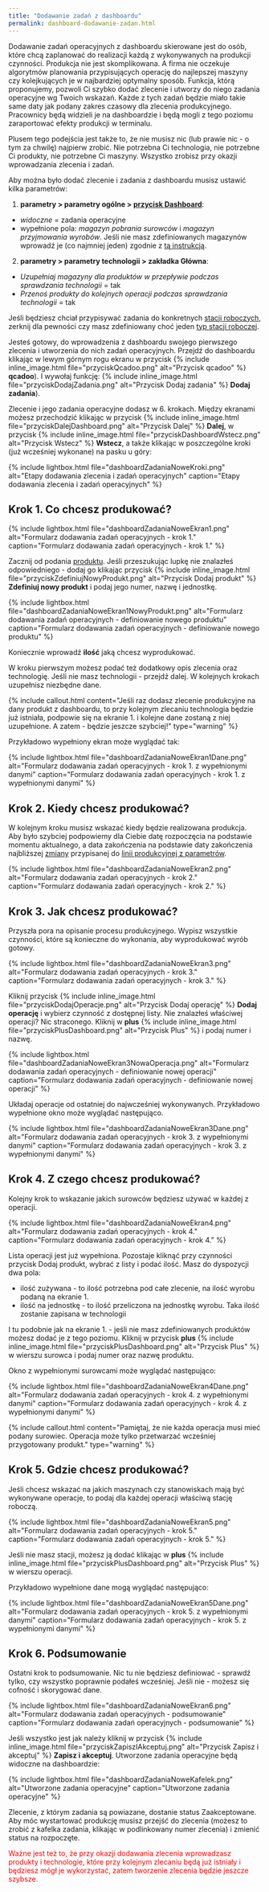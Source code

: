 ```yaml
---
title: "Dodawanie zadań z dashboardu"
permalink: dashboard-dodawanie-zadan.html 
---
```


Dodawanie zadań operacyjnych z dashboardu skierowane jest do osób, które chcą zaplanować do realizacji każdą z wykonywanych na produkcji czynności. Produkcja nie jest skomplikowana. A firma nie oczekuje algorytmów planowania przypisujących operację do najlepszej maszyny czy kolejkujących je w najbardziej optymalny sposób. Funkcja, którą proponujemy, pozwoli Ci szybko dodać zlecenie i utworzy do niego zadania operacyjne wg Twoich wskazań. Każde z tych zadań będzie miało takie same daty jak podany zakres czasowy dla zlecenia produkcyjnego. Pracownicy będą widzieli je na dashboardzie i będą mogli z tego poziomu zaraportować efekty produkcji w terminalu.

Plusem tego podejścia jest także to, że nie musisz nic (lub prawie nic - o tym za chwilę) najpierw zrobić. Nie potrzebna Ci technologia, nie potrzebne Ci produkty, nie potrzebne Ci maszyny. Wszystko zrobisz przy okazji wprowadzania zlecenia i zadań. 

Aby można było dodać zlecenie i zadania z dashboardu musisz ustawić kilka parametrów:

1. **parametry > parametry ogólne > [przycisk Dashboard](/parametry-dashboard)**:
- _widoczne_ = zadania operacyjne
- wypełnione pola: _magazyn pobrania surowców_ i _magazyn przyjmowania wyrobów_. Jeśli nie masz zdefiniowanych magazynów wprowadź je (co najmniej jeden) zgodnie z [tą instrukcją](/magazyny).

2. **parametry > parametry technologii > zakładka Główna**:
- _Uzupełniaj magazyny dla produktów w przepływie podczas sprawdzania technologii_ = tak
- _Przenoś produkty do kolejnych operacji podczas sprawdzania technologii_ = tak

Jeśli będziesz chciał przypisywać zadania do konkretnych [stacji roboczych](/stacje-robocze), zerknij dla pewności czy masz zdefiniowany choć jeden [typ stacji roboczej](/typy-stacji-roboczych).

Jesteś gotowy, do wprowadzenia z dashboardu swojego pierwszego zlecenia i utworzenia do nich zadań operacyjnych. Przejdź do dashboardu klikając w lewym górnym rogu ekranu w przycisk {% include inline_image.html file="przyciskQcadoo.png" alt="Przycisk qcadoo" %} **qcadoo**). I wywołaj funkcję: {% include inline_image.html file="przyciskDodajZadania.png" alt="Przycisk Dodaj zadania" %} **Dodaj zadania**). 

Zlecenie i jego zadania operacyjne dodasz w 6. krokach. Między ekranami możesz przechodzić klikając w przycisk {% include inline_image.html file="przyciskDalejDashboard.png" alt="Przycisk Dalej" %} **Dalej**, w przycisk {% include inline_image.html file="przyciskDashboardWstecz.png" alt="Przycisk Wstecz" %} **Wstecz**, a także klikając w poszczególne kroki (już wcześniej wykonane) na pasku u góry:

{% include lightbox.html file="dashboardZadaniaNoweKroki.png" alt="Etapy dodawania zlecenia i zadań operacyjnych" caption="Etapy dodawania zlecenia i zadań operacyjnych" %}

## Krok 1. Co chcesz produkować?

{% include lightbox.html file="dashboardZadaniaNoweEkran1.png" alt="Formularz dodawania zadań operacyjnych - krok 1." caption="Formularz dodawania zadań operacyjnych - krok 1." %}

Zacznij od podania [produktu](/produkty). Jeśli przeszukując lupkę nie znalazłeś odpowiedniego - dodaj go klikając przycisk {% include inline_image.html file="przyciskZdefiniujNowyProdukt.png" alt="Przycisk Dodaj produkt" %} **Zdefiniuj nowy produkt** i podaj jego numer, nazwę i jednostkę.

{% include lightbox.html file="dashboardZadaniaNoweEkran1NowyProdukt.png" alt="Formularz dodawania zadań operacyjnych - definiowanie nowego produktu" caption="Formularz dodawania zadań operacyjnych - definiowanie nowego produktu" %}

Koniecznie wprowadź **ilość** jaką chcesz wyprodukować. 

W kroku pierwszym możesz podać też dodatkowy opis zlecenia oraz technologię. Jeśli nie masz technologii - przejdź dalej. W kolejnych krokach uzupełnisz niezbędne dane.

{% include callout.html content="Jeśli raz dodasz zlecenie produkcyjne na dany produkt z dashboardu, to przy kolejnym zlecaniu technologia będzie już istniała, podpowie się na ekranie 1. i kolejne dane zostaną z niej uzupełnione. A zatem - będzie jeszcze szybciej!" type="warning" %}

Przykładowo wypełniony ekran może wyglądać tak:

{% include lightbox.html file="dashboardZadaniaNoweEkran1Dane.png" alt="Formularz dodawania zadań operacyjnych - krok 1. z wypełnionymi danymi" caption="Formularz dodawania zadań operacyjnych - krok 1. z wypełnionymi danymi" %}

## Krok 2. Kiedy chcesz produkować?

W kolejnym kroku musisz wskazać kiedy będzie realizowana produkcja. Aby było szybciej podpowiemy dla Ciebie datę rozpoczęcia na podstawie momentu aktualnego, a data zakończenia na podstawie daty zakończenia najbliższej [zmiany](/zmiany) przypisanej do [linii produkcyjnej z parametrów](/parametry-zlecen.html#główna).

{% include lightbox.html file="dashboardZadaniaNoweEkran2.png" alt="Formularz dodawania zadań operacyjnych - krok 2." caption="Formularz dodawania zadań operacyjnych - krok 2." %}

## Krok 3. Jak chcesz produkować?

Przyszła pora na opisanie procesu produkcyjnego. Wypisz wszystkie czynności, które są konieczne do wykonania, aby wyprodukować wyrób gotowy.

{% include lightbox.html file="dashboardZadaniaNoweEkran3.png" alt="Formularz dodawania zadań operacyjnych - krok 3." caption="Formularz dodawania zadań operacyjnych - krok 3." %}

Kliknij przycisk {% include inline_image.html file="przyciskDodajOperacje.png" alt="Przycisk Dodaj operację" %} **Dodaj operację** i wybierz czynność z dostępnej listy. Nie znalazłeś właściwej operacji? Nic straconego. Kliknij w **plus** {% include inline_image.html file="przyciskPlusDashboard.png" alt="Przycisk Plus" %} i podaj numer i nazwę.

{% include lightbox.html file="dashboardZadaniaNoweEkran3NowaOperacja.png" alt="Formularz dodawania zadań operacyjnych - definiowanie nowej operacji" caption="Formularz dodawania zadań operacyjnych - definiowanie nowej operacji" %}

Układaj operacje od ostatniej do najwcześniej wykonywanych. Przykładowo wypełnione okno może wyglądać następująco.

{% include lightbox.html file="dashboardZadaniaNoweEkran3Dane.png" alt="Formularz dodawania zadań operacyjnych - krok 3. z wypełnionymi danymi" caption="Formularz dodawania zadań operacyjnych - krok 3. z wypełnionymi danymi" %}

## Krok 4. Z czego chcesz produkować?

Kolejny krok to wskazanie jakich surowców będziesz używać w każdej z operacji.

{% include lightbox.html file="dashboardZadaniaNoweEkran4.png" alt="Formularz dodawania zadań operacyjnych - krok 4." caption="Formularz dodawania zadań operacyjnych - krok 4." %}

Lista operacji jest już wypełniona. Pozostaje kliknąć przy czynności przycisk Dodaj produkt, wybrać z listy i podać ilość. Masz do dyspozycji dwa pola: 
- ilość zużywana - to ilość potrzebna pod całe zlecenie, na ilość wyrobu podaną na ekranie 1.
- ilość na jednostkę - to ilość przeliczona na jednostkę wyrobu. Taka ilość zostanie zapisana w technologii

I tu podobnie jak na ekranie 1. - jeśli nie masz zdefiniowanych produktów możesz dodać je z tego poziomu. Kliknij w przycisk **plus** {% include inline_image.html file="przyciskPlusDashboard.png" alt="Przycisk Plus" %} w wierszu surowca i podaj numer oraz nazwę produktu.

Okno z wypełnionymi surowcami może wyglądać następująco:

{% include lightbox.html file="dashboardZadaniaNoweEkran4Dane.png" alt="Formularz dodawania zadań operacyjnych - krok 4. z wypełnionymi danymi" caption="Formularz dodawania zadań operacyjnych - krok 4. z wypełnionymi danymi" %}

{% include callout.html content="Pamiętaj, że nie każda operacja musi mieć podany surowiec. Operacja może tylko przetwarzać wcześniej przygotowany produkt." type="warning" %}

## Krok 5. Gdzie chcesz produkować?

Jeśli chcesz wskazać na jakich maszynach czy stanowiskach mają być wykonywane operacje, to podaj dla każdej operacji właściwą stację roboczą.

{% include lightbox.html file="dashboardZadaniaNoweEkran5.png" alt="Formularz dodawania zadań operacyjnych - krok 5." caption="Formularz dodawania zadań operacyjnych - krok 5." %}

Jeśli nie masz stacji, możesz ją dodać klikając w **plus** {% include inline_image.html file="przyciskPlusDashboard.png" alt="Przycisk Plus" %} w wierszu operacji.

Przykładowo wypełnione dane mogą wyglądać następująco:

{% include lightbox.html file="dashboardZadaniaNoweEkran5Dane.png" alt="Formularz dodawania zadań operacyjnych - krok 5. z wypełnionymi danymi" caption="Formularz dodawania zadań operacyjnych - krok 5. z wypełnionymi danymi" %}

## Krok 6. Podsumowanie

Ostatni krok to podsumowanie. Nic tu nie będziesz definiować - sprawdź tylko, czy wszystko poprawnie podałeś wcześniej. Jeśli nie - możesz się cofność i skorygować dane.

{% include lightbox.html file="dashboardZadaniaNoweEkran6.png" alt="Formularz dodawania zadań operacyjnych - podsumowanie" caption="Formularz dodawania zadań operacyjnych - podsumowanie" %}

Jeśli wszystko jest jak należy kliknij w przycisk {% include inline_image.html file="przyciskZapiszIAkceptuj.png" alt="Przycisk Zapisz i akceptuj" %} **Zapisz i akceptuj**. Utworzone zadania operacyjne będą widoczne na dashboardzie:

{% include lightbox.html file="dashboardZadaniaNoweKafelek.png" alt="Utworzone zadania operacyjne" caption="Utworzone zadania operacyjne" %}

Zlecenie, z którym zadania są powiazane, dostanie status Zaakceptowane. Aby móc wystartować produkcję musisz przejść do zlecenia (możesz to zrobić z kafelka zadania, klikając w podlinkowany numer zlecenia) i zmienić status na rozpoczęte.

<span style="color:red"> Ważne jest też to, że przy okazji dodawania zlecenia wprowadzasz produkty i technologie, które przy kolejnym zlecaniu będą już istniały i będziesz mógł je wykorzystać, zatem tworzenie zlecenia będzie jeszcze szybsze.</span>










